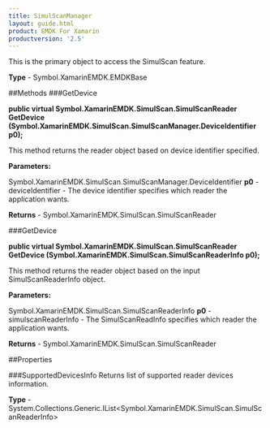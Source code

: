 ```yaml
---
title: SimulScanManager
layout: guide.html
product: EMDK For Xamarin 
productversion: '2.5' 
---
```

This is the primary object to access the SimulScan feature.

**Type** - Symbol.XamarinEMDK.EMDKBase

##Methods
###GetDevice

**public virtual Symbol.XamarinEMDK.SimulScan.SimulScanReader GetDevice (Symbol.XamarinEMDK.SimulScan.SimulScanManager.DeviceIdentifier p0);**

This method returns the reader object based on device identifier specified.

**Parameters:**

Symbol.XamarinEMDK.SimulScan.SimulScanManager.DeviceIdentifier **p0**  - deviceIdentifier - The device identifier specifies which reader the application wants.

**Returns** - Symbol.XamarinEMDK.SimulScan.SimulScanReader

###GetDevice

**public virtual Symbol.XamarinEMDK.SimulScan.SimulScanReader GetDevice (Symbol.XamarinEMDK.SimulScan.SimulScanReaderInfo p0);**

This method returns the reader object based on the input SimulScanReaderInfo object.

**Parameters:**

Symbol.XamarinEMDK.SimulScan.SimulScanReaderInfo **p0**  - simulscanReaderInfo - The SimulScanReadInfo specifies which reader the application wants.

**Returns** - Symbol.XamarinEMDK.SimulScan.SimulScanReader

##Properties

###SupportedDevicesInfo
Returns list of supported reader devices information.

**Type** - System.Collections.Generic.IList<Symbol.XamarinEMDK.SimulScan.SimulScanReaderInfo>
